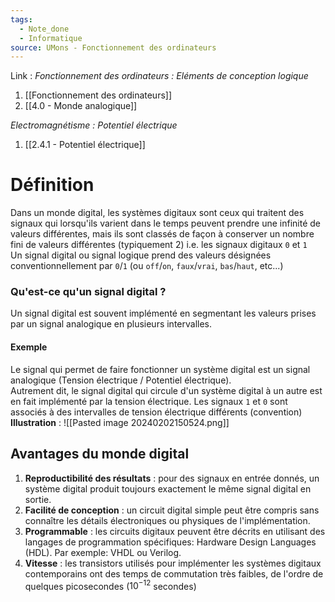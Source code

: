 ```yaml
---
tags:
  - Note_done
  - Informatique
source: UMons - Fonctionnement des ordinateurs
---
```


Link :
_Fonctionnement des ordinateurs : Eléments de conception logique_
1. [[Fonctionnement des ordinateurs]]
2. [[4.0 - Monde analogique]]

_Electromagnétisme : Potentiel électrique_
1. [[2.4.1 - Potentiel électrique]]

# Définition
Dans un monde digital, les systèmes digitaux sont ceux qui traitent des signaux qui lorsqu'ils varient dans le temps peuvent prendre une infinité de valeurs différentes, mais ils sont classés de façon à conserver un nombre fini de valeurs différentes (typiquement 2) i.e. les signaux digitaux `0` et `1`
\
Un signal digital ou signal logique prend des valeurs désignées conventionnellement par `0`/`1` (ou `off`/`on`, `faux`/`vrai`, `bas`/`haut`, etc...)

### Qu'est-ce qu'un signal digital ?
Un signal digital est souvent implémenté en segmentant les valeurs prises par un signal analogique en plusieurs intervalles.
#### Exemple
Le signal qui permet de faire fonctionner un système digital est un signal analogique (Tension électrique / Potentiel électrique). 
\
Autrement dit, le signal digital qui circule d'un système digital à un autre est en fait implémenté par la tension électrique. Les signaux `1` et `0` sont associés à des intervalles de tension électrique différents (convention)
**Illustration** : ![[Pasted image 20240202150524.png]]
## Avantages du monde digital
1. **Reproductibilité des résultats** :
	pour des signaux en entrée donnés, un système digital produit toujours exactement le même signal digital en sortie.
1. **Facilité de conception** :
	un circuit digital simple peut être compris sans connaître les détails électroniques ou physiques de l'implémentation.
1. **Programmable** :
	les circuits digitaux peuvent être décrits en utilisant des langages de programmation spécifiques: Hardware Design Languages (HDL). Par exemple: VHDL ou Verilog.
1. **Vitesse** :
	les transistors utilisés pour implémenter les systèmes digitaux contemporains ont des temps de commutation très faibles, de l'ordre de quelques picosecondes ($10^{-12}$ secondes)

